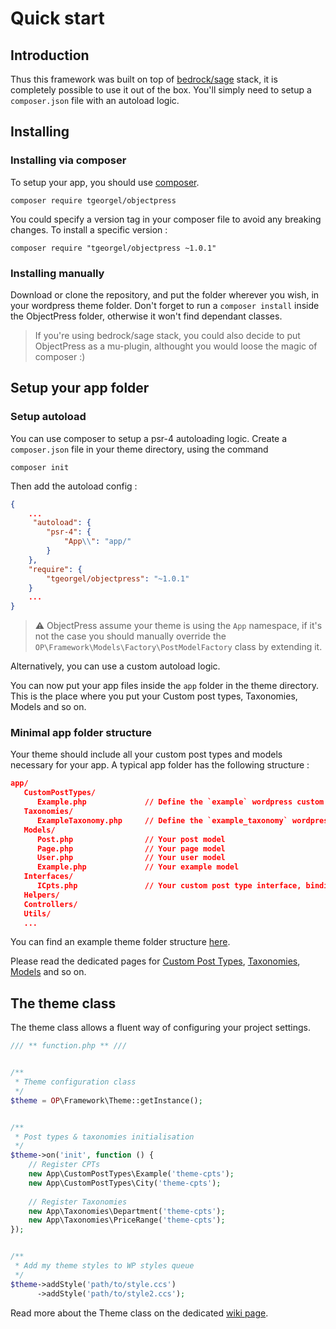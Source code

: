 # Quick start

## Introduction

Thus this framework was built on top of [bedrock/sage](https://roots.io) stack, it is completely possible to use it out of the box. You'll simply need to setup a `composer.json` file with an autoload logic.

## Installing
### Installing via composer

To setup your app, you should use [composer](https://getcomposer.org).

```
composer require tgeorgel/objectpress
```

You could specify a version tag in your composer file to avoid any breaking changes. To install a specific version :  

```
composer require "tgeorgel/objectpress ~1.0.1"
```

### Installing manually

Download or clone the repository, and put the folder wherever you wish, in your wordpress theme folder.
Don't forget to run a `composer install` inside the ObjectPress folder, otherwise it won't find dependant classes.

> If you're using bedrock/sage stack, you could also decide to put ObjectPress as a mu-plugin, althought you would loose the magic of composer :)



## Setup your app folder

### Setup autoload

You can use composer to setup a psr-4 autoloading logic. Create a `composer.json` file in your theme directory, using  the command

```
composer init
```

Then add the autoload config :  

```json
{
    ...
     "autoload": {
        "psr-4": {
            "App\\": "app/"
        }
    },
    "require": {
        "tgeorgel/objectpress": "~1.0.1"
    }
    ...
}
```

> ⚠ ObjectPress assume your theme is using the `App` namespace, if it's not the case you should manually override the `OP\Framework\Models\Factory\PostModelFactory` class by extending it. 

Alternatively, you can use a custom autoload logic.   

You can now put your app files inside the `app` folder in the theme directory. This is the place where you put your Custom post types, Taxonomies, Models and so on.  

### Minimal app folder structure

Your theme should include all your custom post types and models necessary for your app. A typical app folder has the following structure :  

```json
app/
   CustomPostTypes/
      Example.php             // Define the `example` wordpress custom post type
   Taxonomies/
      ExampleTaxonomy.php     // Define the `example_taxonomy` wordpress taxonomy
   Models/
      Post.php                // Your post model
      Page.php                // Your page model
      User.php                // Your user model
      Example.php             // Your example model
   Interfaces/
      ICpts.php               // Your custom post type interface, binding wp cpt to your models
   Helpers/
   Controllers/
   Utils/
   ...
```

You can find an example theme folder structure [here](https://gitlab.com/tgeorgel/object-press-base-theme-directory).  

Please read the dedicated pages for [Custom Post Types](Custom-Post-Types), [Taxonomies](Taxonomies), [Models](Models/Introduction) and so on.  


## The theme class

The theme class allows a fluent way of configuring your project settings.

```php
/// ** function.php ** ///


/**
 * Theme configuration class
 */
$theme = OP\Framework\Theme::getInstance();


/**
 * Post types & taxonomies initialisation
 */
$theme->on('init', function () {
    // Register CPTs
    new App\CustomPostTypes\Example('theme-cpts');
    new App\CustomPostTypes\City('theme-cpts');
    
    // Register Taxonomies
    new App\Taxonomies\Department('theme-cpts');
    new App\Taxonomies\PriceRange('theme-cpts');
});


/**
 * Add my theme styles to WP styles queue
 */
$theme->addStyle('path/to/style.ccs')
	  ->addStyle('path/to/style2.ccs');
```


Read more about the Theme class on the dedicated [wiki page](Theme-class).  